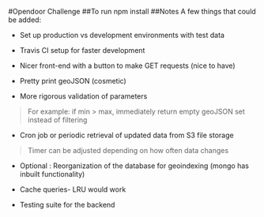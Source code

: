 #Opendoor Challenge
##To run
    npm install
##Notes
A few things that could be added:

* Set up production vs development environments with test data

* Travis CI setup for faster development

* Nicer front-end with a button to make GET requests (nice to have)

* Pretty print geoJSON (cosmetic)

* More rigorous validation of parameters

> For example: if min > max, immediately return empty geoJSON set instead of filtering

* Cron job or periodic retrieval of updated data from S3 file storage

> Timer can be adjusted depending on how often data changes

* Optional : Reorganization of the database for geoindexing (mongo has inbuilt functionality)

* Cache queries- LRU would work

* Testing suite for the backend